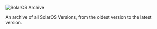 
![SolarOS Archive](https://github.com/Scratch-Computng-Alliance/SolarOS-Archive/assets/174008094/59572841-2b4f-4b31-86e2-4a14d7c5499f)

 An archive of all SolarOS Versions, from the oldest version to the latest version.
